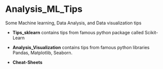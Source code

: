# Analysis_ML_Tips

Some Machine learning, Data Analysis, and Data visualization tips

- **Tips_sklearn** contains tips from famous python package called Scikit-Learn 

- **Analysis_Visualization** contains tips from famous python libraries Pandas, Matplotlib, Seaborn.

- **Cheat-Sheets**
